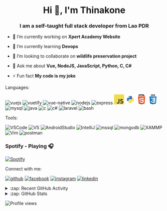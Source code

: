<h1 align="center">Hi 👋, I'm Thinakone</h1>
<h3 align="center">I am a self-taught full stack developer from Lao PDR</h3>

- 🔭 I’m currently working on **Xpert Academy Website**

- 🌱 I’m currently learning **Devops**

- 👯 I’m looking to collaborate on **wildlife preservation project**

- 💬 Ask me about **Vue, NodeJS, JavaScript, Python, C, C#**

- ⚡ Fun fact **My code is my joke**

Languages: 

<img src='https://devicons.github.io/devicon/devicon.git/icons/vuejs/vuejs-original-wordmark.svg' alt='vuejs' height='32'> <img src='https://bestofjs.org/logos/vuetify.svg' alt='vuetify' height='32'> <img src='https://vue-native.io/images/logo.png' alt='vue-native' height='32'> <img src='https://img.icons8.com/color/2x/nodejs.png' alt='nodejs' height='32'> <img src="https://devicons.github.io/devicon/devicon.git/icons/express/express-original-wordmark.svg" alt="express" height='32'> <img src='https://raw.githubusercontent.com/github/explore/80688e429a7d4ef2fca1e82350fe8e3517d3494d/topics/javascript/javascript.png' alt='javascript' height='32'> <img src='https://raw.githubusercontent.com/github/explore/80688e429a7d4ef2fca1e82350fe8e3517d3494d/topics/python/python.png' alt='python' height='32'> <img src='https://raw.githubusercontent.com/github/explore/80688e429a7d4ef2fca1e82350fe8e3517d3494d/topics/html/html.png' alt='html' height='32'> <img src='https://raw.githubusercontent.com/github/explore/80688e429a7d4ef2fca1e82350fe8e3517d3494d/topics/css/css.png' alt='css' height='32'> <img src='https://devicon.dev/devicon.git/icons/mysql/mysql-original.svg' alt='mysql' height='32'> <img src='https://img.icons8.com/color/2x/java-coffee-cup-logo.png' alt='java' height='32'> <img src='https://devicon.dev/devicon.git/icons/c/c-original.svg' alt='c' height='32'> <img src='https://devicon.dev/devicon.git/icons/csharp/csharp-original.svg' alt='c#' height='32'> <img src='https://devicons.github.io/devicon/devicon.git/icons/laravel/laravel-plain-wordmark.svg' alt='laravel' height='32'> <img src="https://www.vectorlogo.zone/logos/gnu_bash/gnu_bash-icon.svg" alt="bash" width='32' height='32'>

Tools:

<img src='https://img.icons8.com/fluent/2x/visual-studio-code-2019.png' alt='VSCode' height='32'> <img src='https://img.icons8.com/color/2x/visual-studio.png' alt='VS' height='32'> <img src='https://2.bp.blogspot.com/-tzm1twY_ENM/XlCRuI0ZkRI/AAAAAAAAOso/BmNOUANXWxwc5vwslNw3WpjrDlgs9PuwQCLcBGAsYHQ/s1600/pasted%2Bimage%2B0.png' alt='AndroidStudio' height='32'> <img src='https://upload.wikimedia.org/wikipedia/commons/thumb/d/d5/IntelliJ_IDEA_Logo.svg/1024px-IntelliJ_IDEA_Logo.svg.png' alt='IntelliJ' height='32'> <img src='https://hackr.io/tutorials/learn-sql-server/logo/logo-sql-server?ver=1557508629' alt='mssql' height='32'> <img src='https://devicons.github.io/devicon/devicon.git/icons/mongodb/mongodb-original-wordmark.svg' alt='mongodb' height='32'> <img src='https://upload.wikimedia.org/wikipedia/en/thumb/7/78/XAMPP_logo.svg/1200px-XAMPP_logo.svg.png' alt='XAMMP' height='32' width='32'> <img src='https://devicon.dev/devicon.git/icons/vim/vim-original.svg' alt='Vim' height='32'> <img src='https://sdtimes.com/wp-content/uploads/2018/08/logo-glyph.png' alt='postman' height='32'>

### Spotify - Playing :headphones:
[![Spotify](https://spotify-now-playing.toto-thi.vercel.app/api/spotify)](https://open.spotify.com/user/poxejuur7j4q1satbnxtnsljp)

Connect with me:

[<img src='https://cdn.jsdelivr.net/npm/simple-icons@3.0.1/icons/github.svg' alt='github' height='40'>](https://github.com/Toto-thi)  [<img src='https://cdn.jsdelivr.net/npm/simple-icons@3.0.1/icons/facebook.svg' alt='facebook' height='40'>](https://www.facebook.com/TotoThii) [<img src='https://cdn.jsdelivr.net/npm/simple-icons@3.0.1/icons/instagram.svg' alt='instagram' height='40'>](https://www.instagram.com/toto_thii) [<img src='https://cdn.jsdelivr.net/npm/simple-icons@3.0.1/icons/linkedin.svg' alt='linkedin' height='40'>](www.linkedin.com/in/toto-thi) 

<details>
<summary>:zap: Recent GitHub Activity</summary>
<!--START_SECTION:activity-->

<!--END_SECTION:activity-->
</details>
<details>
<summary>:zap: GitHub Stats</summary>
 
![Github stats](https://github-readme-stats.vercel.app/api?username=Toto-thi&show_icons=true&theme=tokyonight)

</details>

![Profile views](https://gpvc.arturio.dev/Toto-thi) 
